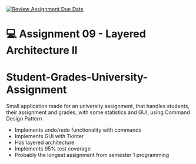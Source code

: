 [![Review Assignment Due Date](https://classroom.github.com/assets/deadline-readme-button-22041afd0340ce965d47ae6ef1cefeee28c7c493a6346c4f15d667ab976d596c.svg)](https://classroom.github.com/a/6moQ-xyH)
# 💻 Assignment 09 - Layered Architecture II
# Student-Grades-University-Assignment
Small application made for an university assignment, that handles students, their assignment and grades, with some statistics and GUI, using Command Design Pattern

- Implements undo/redo functionality with commands
- Implements GUI with Tkinter
- Has layered architecture
- Implements 95% test coverage
- Probably the longest assignment from semester 1 programming
